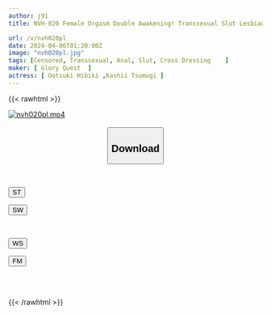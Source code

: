 ```yaml
---
author: j91
title: NVH-020 Female Orgasm Double Awakening! Transsexual Slut Lesbians Who Make Each Other Climax Over And Over Again♂♀

url: /v/nvh020pl
date: 2024-04-06T01:20:00Z
image: "nvh020pl.jpg"
tags: [Censored, Transsexual, Anal, Slut, Cross Dressing	]
maker: [ Glory Quest  ]
actress: [ Ootsuki Hibiki ,Kashii Tsumugi ]
---
```



{{< rawhtml >}}

<div class="video" data-videoid="7wwk3YZKvZUV9O">
    <a href="javascript:;">
        <img src="/v/nvh020pl/nvh020pl.jpg" width="WIDTH" height="HEIGHT" alt="nvh020pl.mp4" loading="lazy">
    </a>
</div>

<script type="text/javascript" src="https://j91.asia/asset/on-demand-st.js"></script>

<br>
  <link rel="stylesheet" href="https://j91.asia/asset/bs5.css">
  
  <center>
  <button class="btn btn-primary" type="button" data-bs-toggle="collapse" data-bs-target=".multi-collapse" aria-expanded="false" aria-controls="multiCollapseExample1 multiCollapseExample2"><h2>Download</h2></button></center>
</p>
<div class="row">
  <div class="col">
    <div class="collapse multi-collapse" id="multiCollapseExample1">
      <div class="card card-body">
	      	      <br>
<div class="buttons">  
<p><a href="https://streamtape.to/v/7wwk3YZKvZUV9O" target="_blank"><button class="btn-hover color-3"><i class="fa fa-download"></i> ST</button></a></p>
<p><a href="https://asnwish.com/9qea6sm3i75y" target="_blank"><button class="btn-hover color-2"><i class="fa fa-download"></i> SW</button></a></p></div>
    </div>
  </div>
</div>
  <div class="col">
    <div class="collapse multi-collapse" id="multiCollapseExample2">
      <div class="card card-body">
	      <br>
<div class="buttons">
<p><a href="https://wolfstream.tv/5s4vq1cp16p8"><button class="btn-hover color-9"><i class="fa fa-download"></i> WS</button></a></p>
<p><a href="https://filemoon.sx/d/azpkyczsd24a"><button class="btn-hover color-8"><i class="fa fa-download"></i> FM</button></a></p></div>
<br><br>
      </div>
    </div>
  </div>
</div>

{{< /rawhtml >}}